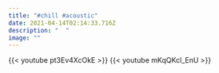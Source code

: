 ```yaml
---
title: "#chill #acoustic"
date: 2021-04-14T02:14:33.716Z
description: "  "
image: ""
---
```

{{< youtube pt3Ev4XcOkE >}}
{{< youtube mKqQKcl_EnU >}} 